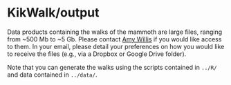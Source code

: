 # KikWalk/output

Data products containing the walks of the mammoth are large files, ranging from ~500 Mb to ~5 Gb. Please contact [Amy Willis](http://statisticaldiversitylab.com) if you would like access to them. In your email, please detail your preferences on how you would like to receive the files (e.g., via a Dropbox or Google Drive folder).

Note that you can generate the walks using the scripts contained in `../R/` and data contained in `../data/`.
